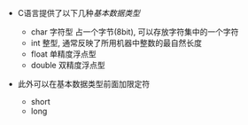 + C语言提供了以下几种*基本数据类型*
    + char   字符型 占一个字节(8bit), 可以存放字符集中的一个字符
    + int    整型, 通常反映了所用机器中整数的最自然长度
    + float  单精度浮点型
    + double 双精度浮点型

+ 此外可以在基本数据类型前面加限定符
    + short
    + long


